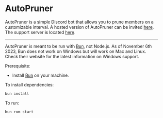 # AutoPruner
AutoPruner is a simple Discord bot that allows you to prune members on a customizable interval. A hosted version of AutoPruner can be invited [here](https://discord.com/api/oauth2/authorize?client_id=1049762823997231134&permissions=274878286850&scope=applications.commands%20bot). The support server is located [here](https://discord.com/invite/wAhhesqCAH).

---

AutoPruner is meant to be run with [Bun](https://bun.sh), not Node.js. As of November 6th 2023, Bun does not work on Windows but will work on Mac and Linux. Check their website for the latest information on Windows support.

Prerequisite:
- Install [Bun](https://bun.sh) on your machine.

To install dependencies:

```bash
bun install
```

To run:

```bash
bun run start
```
